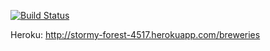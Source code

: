 [![Build Status](https://travis-ci.org/nsikkila/ratebeer.png?branch=master)](https://travis-ci.org/nsikkila/ratebeer)

Heroku: http://stormy-forest-4517.herokuapp.com/breweries
